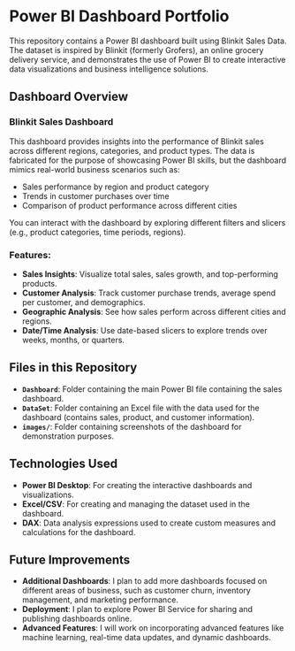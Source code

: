 # Power BI Dashboard Portfolio

This repository contains a Power BI dashboard built using Blinkit Sales Data. The dataset is inspired by Blinkit (formerly Grofers), an online grocery delivery service, and demonstrates the use of Power BI to create interactive data visualizations and business intelligence solutions.

## Dashboard Overview

### Blinkit Sales Dashboard
This dashboard provides insights into the performance of Blinkit sales across different regions, categories, and product types. The data is fabricated for the purpose of showcasing Power BI skills, but the dashboard mimics real-world business scenarios such as:
- Sales performance by region and product category
- Trends in customer purchases over time
- Comparison of product performance across different cities

You can interact with the dashboard by exploring different filters and slicers (e.g., product categories, time periods, regions).

### Features:
- **Sales Insights**: Visualize total sales, sales growth, and top-performing products.
- **Customer Analysis**: Track customer purchase trends, average spend per customer, and demographics.
- **Geographic Analysis**: See how sales perform across different cities and regions.
- **Date/Time Analysis**: Use date-based slicers to explore trends over weeks, months, or quarters.

## Files in this Repository

- **`Dashboard`**: Folder containing the main Power BI file containing the sales dashboard.
- **`DataSet`**: Folder containing an Excel file with the data used for the dashboard (contains sales, product, and customer information).
- **`images/`**: Folder containing screenshots of the dashboard for demonstration purposes.

## Technologies Used

- **Power BI Desktop**: For creating the interactive dashboards and visualizations.
- **Excel/CSV**: For creating and managing the dataset used in the dashboard.
- **DAX**: Data analysis expressions used to create custom measures and calculations for the dashboard.

## Future Improvements
- **Additional Dashboards**: I plan to add more dashboards focused on different areas of business, such as customer churn, inventory management, and marketing performance.
- **Deployment**: I plan to explore Power BI Service for sharing and publishing dashboards online.
- **Advanced Features**: I will work on incorporating advanced features like machine learning, real-time data updates, and dynamic dashboards.

